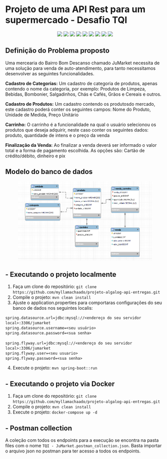 # Projeto de uma API Rest para um supermercado - Desafio TQI

<p align="center">
    <a alt="Kotlin">
          <img src="https://img.shields.io/badge/Kotlin-v17-blue.svg" />
    </a>
  <a alt="JDK">
          <img src="https://img.shields.io/badge/JDK-v17-blue.svg" />
    </a>
    <a alt="Spring Boot">
        <img src="https://img.shields.io/badge/Spring_Boot-v2.7.6-red.svg" />
    </a>
    <a alt="Maven">
        <img src="https://img.shields.io/badge/Maven-v4.0.0-brightgreen.svg" />
    </a>
    <a alt="JPA">
        <img src="https://img.shields.io/badge/JPA-v3.1.0-brightgreen.svg" />
    </a>
     <a alt="Validation">
        <img src="https://img.shields.io/badge/Validation-v2.0.2-red.svg" />
    </a>
     <a alt="Flyway">
        <img src="https://img.shields.io/badge/Flyway-v7.15.0-blueviolet.svg" />
    </a>
    <a alt="MySQL">
        <img src="https://img.shields.io/badge/MySQL-v2.1.214-brightgreen.svg" />
    </a>
  <a alt="Mockito">
        <img src="https://img.shields.io/badge/Mockito-v4.0.0-red.svg" />
    </a>
</p>


## Definição do Problema proposto

Uma mercearia do Bairro Bom Descanso chamado JuMarket necessita de uma solução para venda de auto-atendimento, para tanto necessitamos desenvolver as seguintes funcionalidades.

**Cadastro de Categorias:** Um cadastro de categoria de produtos, apenas contendo o nome da categoria, por exemplo: Produtos de Limpeza, Bebidas, Bombonier, Salgadinhos, Chás e Cafés, Grãos e Cereais e outros.

**Cadastro de Produtos:** Um cadastro contendo os produtosdo mercado, este cadastro poderá conter os seguintes campos: Nome do Produto, Unidade de Medida, Preço Unitário

**Carrinho:** O carrinho é a funcionalidade na qual o usuário selecionou os produtos que deseja adquirir, neste caso conter os seguintes dados: produto, quantidade de intens e o preço da venda

**Finalização da Venda:** Ao finalizar a venda deverá ser informado o valor total e a forma de pagamento escolhida. As opções são: Cartão de crédito/débito, dinheiro e pix


## Modelo do banco de dados

<figure>
<p align="center">
  <img src="https://github.com/myllamachaado/tqi_Kotlin_backend_developer_2023/blob/master/files/bd.PNG"/><br>
</p>
</figure>
    
## - Executando o projeto localmente

1)  Faça um clone do repositório:
`git clone https://github.com/myllamachaado/projeto-algalog-api-entregas.git`
2) Compile o projeto:
`mvn clean install`
3) Ajuste o application.properties para comportaras configurações do seu banco de dados nos seguintes localis:
```
spring.datasource.url=jdbc:mysql://<endereço do seu servidor local>:3306/jumarket
spring.datasource.username=<seu usuário>
spring.datasource.password=<sua senha>

spring.flyway.url=jdbc:mysql://<endereço do seu servidor local>:3306/jumarket
spring.flyway.user=<seu usuario>
spring.flyway.password=<sua senha>
```
4)  Execute o projeto:
`mvn spring-boot::run` 


## - Executando o projeto via Docker

1)  Faça um clone do repositório:
`git clone https://github.com/myllamachaado/projeto-algalog-api-entregas.git`
2) Compile o projeto:
`mvn clean install`
3)  Execute o projeto:
`docker-compose up -d`


## - Postman collection

A coleção com todos os endpoints para a execução se encontra na pasta files com o nome `TQI - JuMarket.postman_collection.json`. Basta importar o arquivo json no postman para ter acesso a todos os endpoints. 

